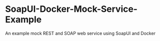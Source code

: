 # SoapUI-Docker-Mock-Service-Example
An example mock REST and SOAP web service using SoapUI and Docker
